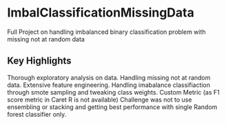 # ImbalClassificationMissingData
Full Project on handling imbalanced binary classification problem with missing not at random data

## Key Highlights
Thorough exploratory analysis on data.
Handling missing not at random data. 
Extensive feature engineering.
Handling imabalance classifiaction through smote sampling and tweaking class weights.
Custom Metric (as F1 score metric in Caret R is not available) 
Challenge was not to use ensembling or stacking and getting best performance with single Random forest classifier only.

